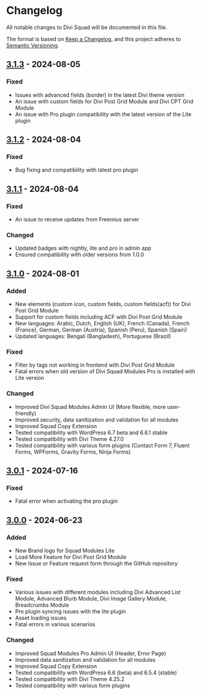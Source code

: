 # Changelog

All notable changes to Divi Squad will be documented in this file.

The format is based on [Keep a Changelog](https://keepachangelog.com/en/1.0.0/),
and this project adheres to [Semantic Versioning](https://semver.org/spec/v2.0.0.html).

## [3.1.3] - 2024-08-05

### Fixed
- Issues with advanced fields (border) in the latest Divi theme version
- An issue with custom fields for Divi Post Grid Module and Divi CPT Grid Module
- An issue with Pro plugin compatibility with the latest version of the Lite plugin

## [3.1.2] - 2024-08-04

### Fixed
- Bug fixing and compatibility with latest pro plugin

## [3.1.1] - 2024-08-04

### Fixed
- An issue to receive updates from Freemius server

### Changed
- Updated badges with nightly, lite and pro in admin app
- Ensured compatibility with older versions from 1.0.0

## [3.1.0] - 2024-08-01

### Added
- New elements (custom icon, custom fields, custom fields(acf)) for Divi Post Grid Module
- Support for custom fields including ACF with Divi Post Grid Module
- New languages: Arabic, Dutch, English (UK), French (Canada), French (France), German, German (Austria), Spanish (Peru), Spanish (Spain)
- Updated languages: Bengali (Bangladesh), Portuguese (Brazil)

### Fixed
- Filter by tags not working in frontend with Divi Post Grid Module
- Fatal errors when old version of Divi Squad Modules Pro is installed with Lite version

### Changed
- Improved Divi Squad Modules Admin UI (More flexible, more user-friendly)
- Improved security, data sanitization and validation for all modules
- Improved Squad Copy Extension
- Tested compatibility with WordPress 6.7 beta and 6.6.1 stable
- Tested compatibility with Divi Theme 4.27.0
- Tested compatibility with various form plugins (Contact Form 7, Fluent Forms, WPForms, Gravity Forms, Ninja Forms)

## [3.0.1] - 2024-07-16

### Fixed
- Fatal error when activating the pro plugin

## [3.0.0] - 2024-06-23

### Added
- New Brand logo for Squad Modules Lite
- Load More Feature for Divi Post Grid Module
- New Issue or Feature request form through the GitHub repository

### Fixed
- Various issues with different modules including Divi Advanced List Module, Advanced Blurb Module, Divi Image Gallery Module, Breadcrumbs Module
- Pro plugin syncing issues with the lite plugin
- Asset loading issues
- Fatal errors in various scenarios

### Changed
- Improved Squad Modules Pro Admin UI (Header, Error Page)
- Improved data sanitization and validation for all modules
- Improved Squad Copy Extension
- Tested compatibility with WordPress 6.6 (beta) and 6.5.4 (stable)
- Tested compatibility with Divi Theme 4.25.2
- Tested compatibility with various form plugins

[3.1.3]: https://github.com/thewpsquad/squad-modules/compare/v3.1.2...v3.1.3
[3.1.2]: https://github.com/thewpsquad/squad-modules/compare/v3.1.1...v3.1.2
[3.1.1]: https://github.com/thewpsquad/squad-modules/compare/v3.1.0...v3.1.1
[3.1.0]: https://github.com/thewpsquad/squad-modules/compare/v3.0.1...v3.1.0
[3.0.1]: https://github.com/thewpsquad/squad-modules/compare/v3.0.0...v3.0.1
[3.0.0]: https://github.com/thewpsquad/squad-modules/releases/tag/v3.0.0

